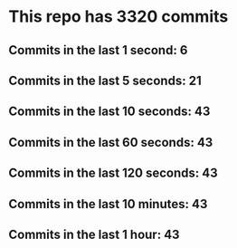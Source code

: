 # This repo has 3320 commits

## Commits in the last 1 second: 6
## Commits in the last 5 seconds: 21
## Commits in the last 10 seconds: 43
## Commits in the last 60 seconds: 43
## Commits in the last 120 seconds: 43
## Commits in the last 10 minutes: 43
## Commits in the last 1 hour: 43
